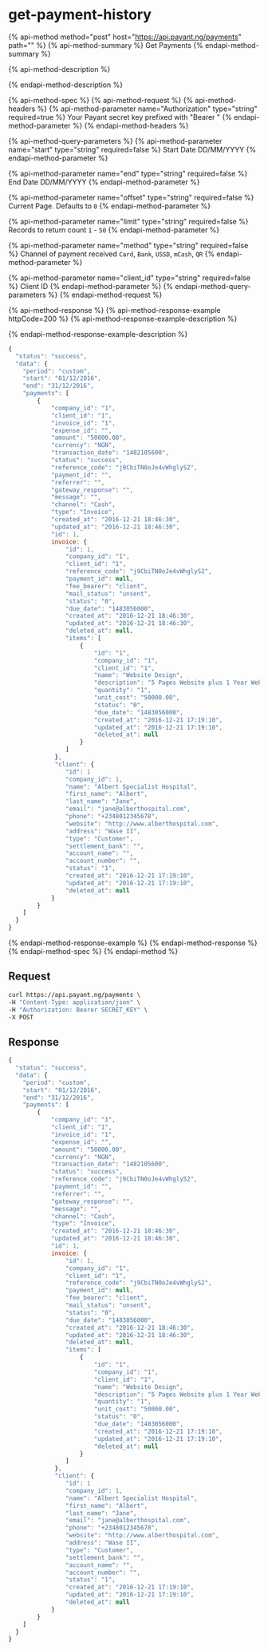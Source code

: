# get-payment-history

{% api-method method="post" host="https://api.payant.ng/payments" path="" %}
{% api-method-summary %}
Get Payments
{% endapi-method-summary %}

{% api-method-description %}

{% endapi-method-description %}

{% api-method-spec %}
{% api-method-request %}
{% api-method-headers %}
{% api-method-parameter name="Authorization" type="string" required=true %}
Your Payant secret key prefixed with "Bearer "
{% endapi-method-parameter %}
{% endapi-method-headers %}

{% api-method-query-parameters %}
{% api-method-parameter name="start" type="string" required=false %}
Start Date DD/MM/YYYY
{% endapi-method-parameter %}

{% api-method-parameter name="end" type="string" required=false %}
End Date DD/MM/YYYY
{% endapi-method-parameter %}

{% api-method-parameter name="offset" type="string" required=false %}
Current Page. Defaults to `0`
{% endapi-method-parameter %}

{% api-method-parameter name="limit" type="string" required=false %}
Records to return count `1` - `50`
{% endapi-method-parameter %}

{% api-method-parameter name="method" type="string" required=false %}
Channel of payment received `Card`, `Bank`, `USSD`, `mCash`, `QR`
{% endapi-method-parameter %}

{% api-method-parameter name="client\_id" type="string" required=false %}
Client ID
{% endapi-method-parameter %}
{% endapi-method-query-parameters %}
{% endapi-method-request %}

{% api-method-response %}
{% api-method-response-example httpCode=200 %}
{% api-method-response-example-description %}

{% endapi-method-response-example-description %}

```javascript
{
  "status": "success",
  "data": {
    "period": "custom", 
    "start": "01/12/2016", 
    "end": "31/12/2016",
    "payments": [
        { 
            "company_id": "1",
            "client_id": "1",
            "invoice_id": "1",
            "expense_id": "",
            "amount": "50000.00",
            "currency": "NGN",
            "transaction_date": "1482105600",
            "status": "success",
            "reference_code": "j9CbiTN0oJe4vWhglyS2",
            "payment_id": "",
            "referrer": "",
            "gateway_response": "",
            "message": "",
            "channel": "Cash",
            "type": "Invoice",
            "created_at": "2016-12-21 18:46:30",
            "updated_at": "2016-12-21 18:46:30",
            "id": 1,
            invoice: {
                "id": 1,
                "company_id": "1",
                "client_id": "1",
                "reference_code": "j9CbiTN0oJe4vWhglyS2",
                "payment_id": null,
                "fee_bearer": "client",
                "mail_status": "unsent",
                "status": "0",
                "due_date": "1483056000",
                "created_at": "2016-12-21 18:46:30",
                "updated_at": "2016-12-21 18:46:30",
                "deleted_at": null,
                "items": [
                    {
                        "id": "1",
                        "company_id": "1",
                        "client_id": "1",
                        "name": "Website Design",
                        "description": "5 Pages Website plus 1 Year Web Hosting",
                        "quantity": "1",
                        "unit_cost": "50000.00",
                        "status": "0",
                        "due_date": "1483056000",
                        "created_at": "2016-12-21 17:19:10",
                        "updated_at": "2016-12-21 17:19:10",
                        "deleted_at": null
                    }
                ]
             },
             "client": {
                "id": 1
                "company_id": 1,
                "name": "Albert Specialist Hospital",
                "first_name": "Albert",
                "last_name": "Jane",
                "email": "jane@alberthospital.com",
                "phone": "+2348012345678",
                "website": "http://www.alberthospital.com",
                "address": "Wase II",
                "type": "Customer",
                "settlement_bank": "",
                "account_name": "",
                "account_number": "",
                "status": "1",
                "created_at": "2016-12-21 17:19:10",
                "updated_at": "2016-12-21 17:19:10",
                "deleted_at": null
            }
        }
    ]    
  }
}
```
{% endapi-method-response-example %}
{% endapi-method-response %}
{% endapi-method-spec %}
{% endapi-method %}

## Request

```bash
curl https://api.payant.ng/payments \
-H "Content-Type: application/json" \
-H "Authorization: Bearer SECRET_KEY" \
-X POST
```

## Response

```javascript
{
  "status": "success",
  "data": {
    "period": "custom", 
    "start": "01/12/2016", 
    "end": "31/12/2016",
    "payments": [
        { 
            "company_id": "1",
            "client_id": "1",
            "invoice_id": "1",
            "expense_id": "",
            "amount": "50000.00",
            "currency": "NGN",
            "transaction_date": "1482105600",
            "status": "success",
            "reference_code": "j9CbiTN0oJe4vWhglyS2",
            "payment_id": "",
            "referrer": "",
            "gateway_response": "",
            "message": "",
            "channel": "Cash",
            "type": "Invoice",
            "created_at": "2016-12-21 18:46:30",
            "updated_at": "2016-12-21 18:46:30",
            "id": 1,
            invoice: {
                "id": 1,
                "company_id": "1",
                "client_id": "1",
                "reference_code": "j9CbiTN0oJe4vWhglyS2",
                "payment_id": null,
                "fee_bearer": "client",
                "mail_status": "unsent",
                "status": "0",
                "due_date": "1483056000",
                "created_at": "2016-12-21 18:46:30",
                "updated_at": "2016-12-21 18:46:30",
                "deleted_at": null,
                "items": [
                    {
                        "id": "1",
                        "company_id": "1",
                        "client_id": "1",
                        "name": "Website Design",
                        "description": "5 Pages Website plus 1 Year Web Hosting",
                        "quantity": "1",
                        "unit_cost": "50000.00",
                        "status": "0",
                        "due_date": "1483056000",
                        "created_at": "2016-12-21 17:19:10",
                        "updated_at": "2016-12-21 17:19:10",
                        "deleted_at": null
                    }
                ]
             },
             "client": {
                "id": 1
                "company_id": 1,
                "name": "Albert Specialist Hospital",
                "first_name": "Albert",
                "last_name": "Jane",
                "email": "jane@alberthospital.com",
                "phone": "+2348012345678",
                "website": "http://www.alberthospital.com",
                "address": "Wase II",
                "type": "Customer",
                "settlement_bank": "",
                "account_name": "",
                "account_number": "",
                "status": "1",
                "created_at": "2016-12-21 17:19:10",
                "updated_at": "2016-12-21 17:19:10",
                "deleted_at": null
            }
        }
    ]    
  }
}
```

